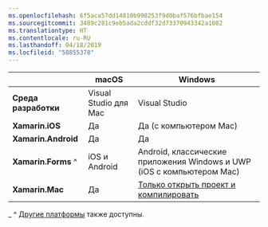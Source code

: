 ```yaml
---
ms.openlocfilehash: 6f5aca57dd14810b998253f9d0baf576bfbae154
ms.sourcegitcommit: 3489c281c9eb5ada2cddf32d73370943342a1082
ms.translationtype: HT
ms.contentlocale: ru-RU
ms.lasthandoff: 04/18/2019
ms.locfileid: "58855378"
---
```

||macOS|Windows|
|---|---|---|
|**Среда разработки**|Visual Studio для Mac|Visual Studio|
|**Xamarin.iOS**|Да|Да (с компьютером Mac)|
|**Xamarin.Android**|Да|Да|
|**Xamarin.Forms** ^|iOS и Android|Android, классические приложения Windows и UWP (iOS с компьютером Mac)|
|**Xamarin.Mac**|Да|[Только открыть проект и компилировать](https://developer.xamarin.com/releases/vs/xamarin.vs_4/xamarin.vs_4.2/#Xamarin.Mac_minimum_support.)|

_ ^ [Другие платформы](https://github.com/xamarin/Xamarin.Forms/wiki/Platform-Support) также доступны.